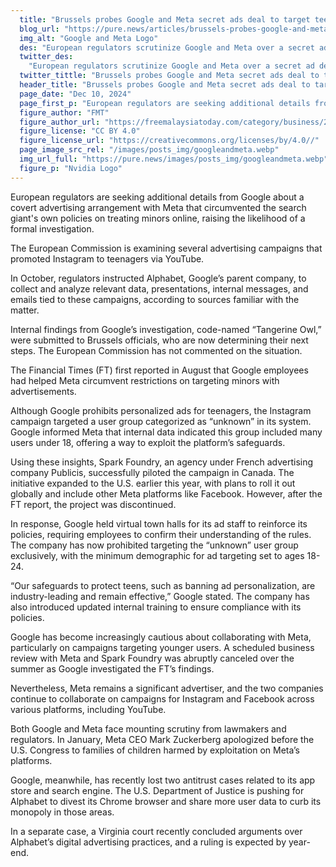 ```yaml
---
  title: "Brussels probes Google and Meta secret ads deal to target teens"
  blog_url: "https://pure.news/articles/brussels-probes-google-and-meta-secret-ads-deal-to-target-teens"
  img_alt: "Google and Meta Logo"
  des: "European regulators scrutinize Google and Meta over a secret ad deal targeting minors, raising privacy concerns and prompting policy changes amid increasing antitrust pressures."
  twitter_des:
    "European regulators scrutinize Google and Meta over a secret ad deal targeting minors, raising privacy concerns and prompting policy changes amid increasing antitrust pressures."
  twitter_tittle: "Brussels probes Google and Meta secret ads deal to target teens"
  header_title: "Brussels probes Google and Meta secret ads deal to target teens"
  page_date: "Dec 10, 2024"
  page_first_p: "European regulators are seeking additional details from Google about a covert advertising arrangement with Meta that circumvented the search giant's own policies on treating minors online, raising the likelihood of a formal investigation."
  figure_author: "FMT"
  figure_author_url: "https://freemalaysiatoday.com/category/business/2023/05/04/google-meta-push-back-against-canadas-online-news-bill/"
  figure_license: "CC BY 4.0"
  figure_license_url: "https://creativecommons.org/licenses/by/4.0//"
  page_image_src_rel: "/images/posts_img/googleandmeta.webp"
  img_url_full: "https://pure.news/images/posts_img/googleandmeta.webp"
  figure_p: "Nvidia Logo"
---
```


European regulators are seeking additional details from Google about a covert advertising arrangement with Meta that circumvented the search giant's own policies on treating minors online, raising the likelihood of a formal investigation.

The European Commission is examining several advertising campaigns that promoted Instagram to teenagers via YouTube.

In October, regulators instructed Alphabet, Google’s parent company, to collect and analyze relevant data, presentations, internal messages, and emails tied to these campaigns, according to sources familiar with the matter.

Internal findings from Google’s investigation, code-named “Tangerine Owl,” were submitted to Brussels officials, who are now determining their next steps. The European Commission has not commented on the situation.

The Financial Times (FT) first reported in August that Google employees had helped Meta circumvent restrictions on targeting minors with advertisements.

Although Google prohibits personalized ads for teenagers, the Instagram campaign targeted a user group categorized as “unknown” in its system. Google informed Meta that internal data indicated this group included many users under 18, offering a way to exploit the platform’s safeguards.

Using these insights, Spark Foundry, an agency under French advertising company Publicis, successfully piloted the campaign in Canada. The initiative expanded to the U.S. earlier this year, with plans to roll it out globally and include other Meta platforms like Facebook. However, after the FT report, the project was discontinued.

In response, Google held virtual town halls for its ad staff to reinforce its policies, requiring employees to confirm their understanding of the rules. The company has now prohibited targeting the “unknown” user group exclusively, with the minimum demographic for ad targeting set to ages 18-24.

“Our safeguards to protect teens, such as banning ad personalization, are industry-leading and remain effective,” Google stated. The company has also introduced updated internal training to ensure compliance with its policies.

Google has become increasingly cautious about collaborating with Meta, particularly on campaigns targeting younger users. A scheduled business review with Meta and Spark Foundry was abruptly canceled over the summer as Google investigated the FT’s findings.

Nevertheless, Meta remains a significant advertiser, and the two companies continue to collaborate on campaigns for Instagram and Facebook across various platforms, including YouTube.

Both Google and Meta face mounting scrutiny from lawmakers and regulators. In January, Meta CEO Mark Zuckerberg apologized before the U.S. Congress to families of children harmed by exploitation on Meta’s platforms.

Google, meanwhile, has recently lost two antitrust cases related to its app store and search engine. The U.S. Department of Justice is pushing for Alphabet to divest its Chrome browser and share more user data to curb its monopoly in those areas.

In a separate case, a Virginia court recently concluded arguments over Alphabet’s digital advertising practices, and a ruling is expected by year-end.

